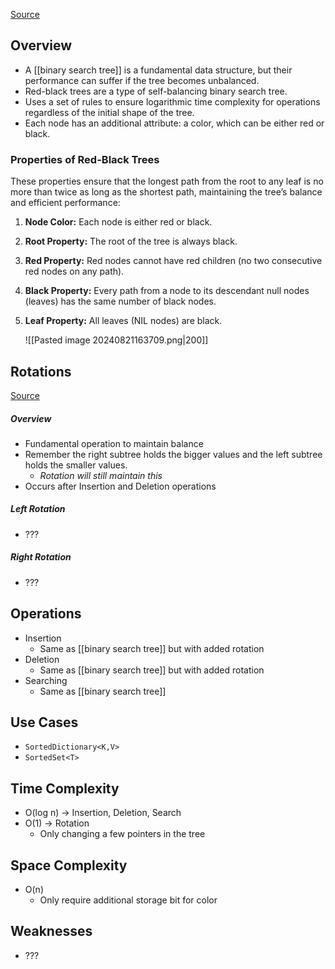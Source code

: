 [Source](https://www.geeksforgeeks.org/introduction-to-red-black-tree/)
## Overview
- A [[binary search tree]] is a fundamental data structure, but their performance can suffer if the tree becomes unbalanced.
- Red-black trees are a type of self-balancing binary search tree.
- Uses a set of rules to ensure logarithmic time complexity for operations regardless of the initial shape of the tree.
- Each node has an additional attribute: a color, which can be either red or black.

### Properties of Red-Black Trees
These properties ensure that the longest path from the root to any leaf is no more than twice as long as the shortest path, maintaining the tree’s balance and efficient performance:
1. **Node Color:** Each node is either red or black.
2. **Root Property:** The root of the tree is always black.
3. **Red Property:** Red nodes cannot have red children (no two consecutive red nodes on any path).
4. **Black Property:** Every path from a node to its descendant null nodes (leaves) has the same number of black nodes.
5. **Leaf Property:** All leaves (NIL nodes) are black.

	![[Pasted image 20240821163709.png|200]]

## Rotations
[Source](https://www.youtube.com/watch?v=95s3ndZRGbk)
##### Overview
- Fundamental operation to maintain balance
- Remember the right subtree holds the bigger values and the left subtree holds the smaller values.
	- *Rotation will still maintain this*
- Occurs after Insertion and Deletion operations
##### Left Rotation
- ???
##### Right Rotation
- ???

## Operations
- Insertion
	- Same as [[binary search tree]] but with added rotation
- Deletion
	- Same as [[binary search tree]] but with added rotation
- Searching
	- Same as [[binary search tree]]

## Use Cases
- `SortedDictionary<K,V>`
- `SortedSet<T>`

## Time Complexity
- O(log n) -> Insertion, Deletion, Search
- O(1) -> Rotation
	- Only changing a few pointers in the tree

## Space Complexity
- O(n)
	- Only require additional storage bit for color

## Weaknesses
- ???


